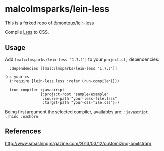 # malcolmsparks/lein-less

This is a forked repo of [@montoux](https://github.com/montoux)/[lein-less](https://github.com/montoux/lein-less/)

Compile [Less](http://lesscss.org) to CSS.

## Usage

Add `[malcolmsparks/lein-less "1.7.3"]` to your `project.clj` dependencies:

```
  :dependencies [[malcolmsparks/lein-less "1.7.3"]]
```


```
(ns your-ns
  (:require [lein-less.less :refer (run-compiler)]))

  (run-compiler :javascript
                {:project-root "sample/example"
                 :source-path "your-less-file.less"
                 :target-path "your-css-file.css"}))

```

Being first argument the selected compiler, availables are:   ```:javascript :rhino :nashorn ```

## References

http://www.smashingmagazine.com/2013/03/12/customizing-bootstrap/

